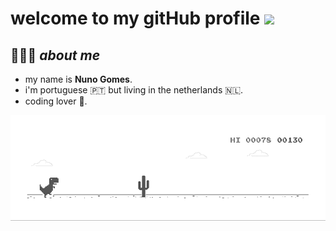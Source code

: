 # **welcome to my gitHub profile** ![](https://komarev.com/ghpvc/?username=ndgomes&abbreviated=true&base=1000)

## 👨🏻‍💻 _about me_

- my name is **Nuno Gomes**.
- i'm portuguese 🇵🇹 but living in the netherlands 🇳🇱.
- coding lover 💚.

![](https://raw.githubusercontent.com/ndgomes/ndgomes/main/dino.gif)
